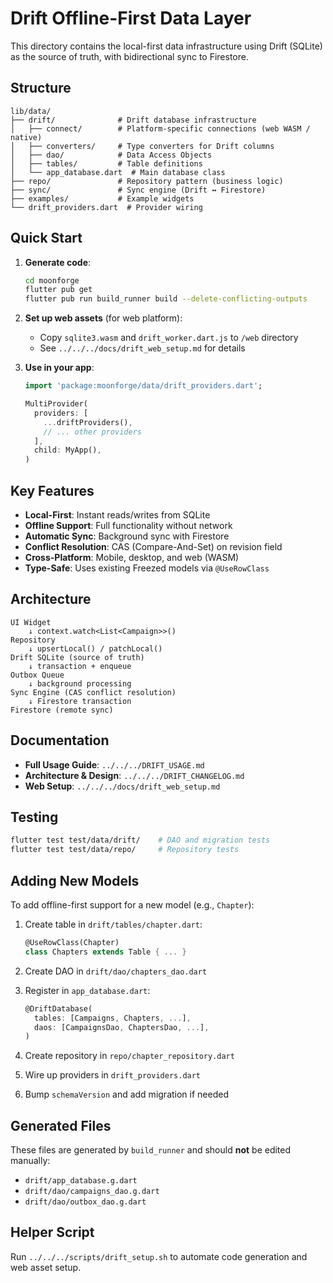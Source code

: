 # Drift Offline-First Data Layer

This directory contains the local-first data infrastructure using Drift (SQLite) as the source of truth, with bidirectional sync to Firestore.

## Structure

```
lib/data/
├── drift/              # Drift database infrastructure
│   ├── connect/        # Platform-specific connections (web WASM / native)
│   ├── converters/     # Type converters for Drift columns
│   ├── dao/            # Data Access Objects
│   ├── tables/         # Table definitions
│   └── app_database.dart  # Main database class
├── repo/               # Repository pattern (business logic)
├── sync/               # Sync engine (Drift ↔ Firestore)
├── examples/           # Example widgets
└── drift_providers.dart  # Provider wiring
```

## Quick Start

1. **Generate code**:
   ```bash
   cd moonforge
   flutter pub get
   flutter pub run build_runner build --delete-conflicting-outputs
   ```

2. **Set up web assets** (for web platform):
   - Copy `sqlite3.wasm` and `drift_worker.dart.js` to `/web` directory
   - See `../../../docs/drift_web_setup.md` for details

3. **Use in your app**:
   ```dart
   import 'package:moonforge/data/drift_providers.dart';
   
   MultiProvider(
     providers: [
       ...driftProviders(),
       // ... other providers
     ],
     child: MyApp(),
   )
   ```

## Key Features

- **Local-First**: Instant reads/writes from SQLite
- **Offline Support**: Full functionality without network
- **Automatic Sync**: Background sync with Firestore
- **Conflict Resolution**: CAS (Compare-And-Set) on revision field
- **Cross-Platform**: Mobile, desktop, and web (WASM)
- **Type-Safe**: Uses existing Freezed models via `@UseRowClass`

## Architecture

```
UI Widget
    ↓ context.watch<List<Campaign>>()
Repository
    ↓ upsertLocal() / patchLocal()
Drift SQLite (source of truth)
    ↓ transaction + enqueue
Outbox Queue
    ↓ background processing
Sync Engine (CAS conflict resolution)
    ↓ Firestore transaction
Firestore (remote sync)
```

## Documentation

- **Full Usage Guide**: `../../../DRIFT_USAGE.md`
- **Architecture & Design**: `../../../DRIFT_CHANGELOG.md`
- **Web Setup**: `../../../docs/drift_web_setup.md`

## Testing

```bash
flutter test test/data/drift/    # DAO and migration tests
flutter test test/data/repo/     # Repository tests
```

## Adding New Models

To add offline-first support for a new model (e.g., `Chapter`):

1. Create table in `drift/tables/chapter.dart`:
   ```dart
   @UseRowClass(Chapter)
   class Chapters extends Table { ... }
   ```

2. Create DAO in `drift/dao/chapters_dao.dart`

3. Register in `app_database.dart`:
   ```dart
   @DriftDatabase(
     tables: [Campaigns, Chapters, ...],
     daos: [CampaignsDao, ChaptersDao, ...],
   )
   ```

4. Create repository in `repo/chapter_repository.dart`

5. Wire up providers in `drift_providers.dart`

6. Bump `schemaVersion` and add migration if needed

## Generated Files

These files are generated by `build_runner` and should **not** be edited manually:

- `drift/app_database.g.dart`
- `drift/dao/campaigns_dao.g.dart`
- `drift/dao/outbox_dao.g.dart`

## Helper Script

Run `../../../scripts/drift_setup.sh` to automate code generation and web asset setup.
